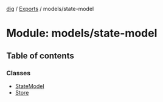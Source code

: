 [dig](../README.md) / [Exports](../modules.md) / models/state-model

# Module: models/state-model

## Table of contents

### Classes

- [StateModel](../classes/models/state-model.statemodel.md)
- [Store](../classes/models/state-model.store.md)
